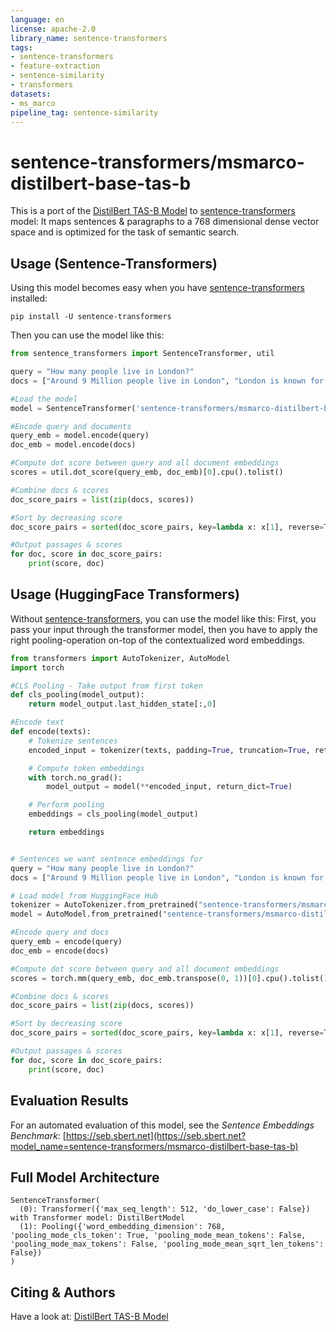 ```yaml
---
language: en
license: apache-2.0
library_name: sentence-transformers
tags:
- sentence-transformers
- feature-extraction
- sentence-similarity
- transformers
datasets:
- ms_marco
pipeline_tag: sentence-similarity
---
```


# sentence-transformers/msmarco-distilbert-base-tas-b

This is a port of the [DistilBert TAS-B Model](https://huggingface.co/sebastian-hofstaetter/distilbert-dot-tas_b-b256-msmarco) to [sentence-transformers](https://www.SBERT.net) model: It maps sentences & paragraphs to a 768 dimensional dense vector space and is optimized for the task of semantic search.



## Usage (Sentence-Transformers)

Using this model becomes easy when you have [sentence-transformers](https://www.SBERT.net) installed:

```
pip install -U sentence-transformers
```

Then you can use the model like this:

```python
from sentence_transformers import SentenceTransformer, util

query = "How many people live in London?"
docs = ["Around 9 Million people live in London", "London is known for its financial district"]

#Load the model
model = SentenceTransformer('sentence-transformers/msmarco-distilbert-base-tas-b')

#Encode query and documents
query_emb = model.encode(query)
doc_emb = model.encode(docs)

#Compute dot score between query and all document embeddings
scores = util.dot_score(query_emb, doc_emb)[0].cpu().tolist()

#Combine docs & scores
doc_score_pairs = list(zip(docs, scores))

#Sort by decreasing score
doc_score_pairs = sorted(doc_score_pairs, key=lambda x: x[1], reverse=True)

#Output passages & scores
for doc, score in doc_score_pairs:
    print(score, doc)
```



## Usage (HuggingFace Transformers)
Without [sentence-transformers](https://www.SBERT.net), you can use the model like this: First, you pass your input through the transformer model, then you have to apply the right pooling-operation on-top of the contextualized word embeddings.

```python
from transformers import AutoTokenizer, AutoModel
import torch

#CLS Pooling - Take output from first token
def cls_pooling(model_output):
    return model_output.last_hidden_state[:,0]

#Encode text
def encode(texts):
    # Tokenize sentences
    encoded_input = tokenizer(texts, padding=True, truncation=True, return_tensors='pt')

    # Compute token embeddings
    with torch.no_grad():
        model_output = model(**encoded_input, return_dict=True)

    # Perform pooling
    embeddings = cls_pooling(model_output)

    return embeddings


# Sentences we want sentence embeddings for
query = "How many people live in London?"
docs = ["Around 9 Million people live in London", "London is known for its financial district"]

# Load model from HuggingFace Hub
tokenizer = AutoTokenizer.from_pretrained("sentence-transformers/msmarco-distilbert-base-tas-b")
model = AutoModel.from_pretrained("sentence-transformers/msmarco-distilbert-base-tas-b")

#Encode query and docs
query_emb = encode(query)
doc_emb = encode(docs)

#Compute dot score between query and all document embeddings
scores = torch.mm(query_emb, doc_emb.transpose(0, 1))[0].cpu().tolist()

#Combine docs & scores
doc_score_pairs = list(zip(docs, scores))

#Sort by decreasing score
doc_score_pairs = sorted(doc_score_pairs, key=lambda x: x[1], reverse=True)

#Output passages & scores
for doc, score in doc_score_pairs:
    print(score, doc)
```



## Evaluation Results



For an automated evaluation of this model, see the *Sentence Embeddings Benchmark*: [https://seb.sbert.net](https://seb.sbert.net?model_name=sentence-transformers/msmarco-distilbert-base-tas-b)



## Full Model Architecture
```
SentenceTransformer(
  (0): Transformer({'max_seq_length': 512, 'do_lower_case': False}) with Transformer model: DistilBertModel 
  (1): Pooling({'word_embedding_dimension': 768, 'pooling_mode_cls_token': True, 'pooling_mode_mean_tokens': False, 'pooling_mode_max_tokens': False, 'pooling_mode_mean_sqrt_len_tokens': False})
)
```

## Citing & Authors

Have a look at: [DistilBert TAS-B Model](https://huggingface.co/sebastian-hofstaetter/distilbert-dot-tas_b-b256-msmarco)